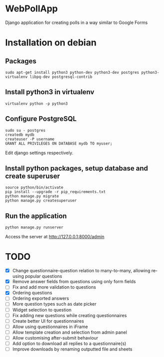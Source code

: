 # WebPollApp
Django application for creating polls in a way similar to Google Forms

# Installation on debian
## Packages
```
sudo apt-get install python3 python-dev python3-dev postgres python3-virtualenv libpq-dev postgresql-contrib
```


## Install python3 in virtualenv
```
virtualenv python -p python3
```

## Configure PostgreSQL
```
sudo su - postgres
createdb mydb
createuser -P username
GRANT ALL PRIVILEGES ON DATABASE mydb TO myuser;
```
Edit django settings respectively.

## Install python packages, setup database and create superuser
```
source python/bin/activate
pip install --upgrade -r pip_requirements.txt
python manage.py migrate
python manage.py createsuperuser
```

## Run the application
```
python manage.py runserver
```
Access the server at http://127.0.0.1:8000/admin


# TODO
* [x] Change questionnaire-question relation to many-to-many, allowing re-using popular questions
* [x] Remove answer fields from questions using only form fields
* [ ] Fix and add more validation to questions
* [x] Ordering questions
* [ ] Ordering exported answers
* [ ] More question types such as date picker
* [ ] Widget selection to question
* [ ] Fix adding new questions while creating questionnaires
* [ ] Create better UI for questionnaires
* [ ] Allow using questionnaires in iFrame
* [ ] Allow template creation and selection from admin panel
* [ ] Allow customising after-submit behaviour
* [ ] Add option to download all replies to a questionnaire(s)
* [ ] Improve downloads by renaming outputted file and sheets